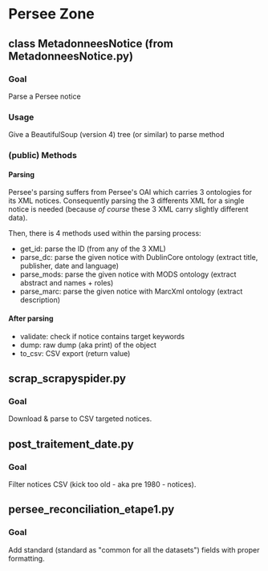 # Persee Zone

## class MetadonneesNotice (from MetadonneesNotice.py)

### Goal

Parse a Persee notice

### Usage

Give a BeautifulSoup (version 4) tree (or similar) to parse method

### (public) Methods

#### Parsing

Persee's parsing suffers from Persee's OAI which carries 3 ontologies
for its XML notices. Consequently parsing the 3 differents XML for a single notice
is needed (because *of course* these 3 XML carry slightly different data).

Then, there is 4 methods used within the parsing process:

- get_id: parse the ID (from any of the 3 XML)
- parse_dc: parse the given notice with DublinCore ontology
(extract title, publisher, date and language)
- parse_mods: parse the given notice with MODS ontology
(extract abstract and names + roles)
- parse_marc: parse the given notice with MarcXml ontology
(extract description)

#### After parsing

- validate: check if notice contains target keywords
- dump: raw dump (aka print) of the object
- to_csv: CSV export (return value)

## scrap_scrapyspider.py

### Goal

Download & parse to CSV targeted notices.

## post_traitement_date.py

### Goal

Filter notices CSV (kick too old - aka pre 1980 - notices).

## persee_reconciliation_etape1.py

### Goal

Add standard (standard as "common for all the datasets") fields with proper formatting.